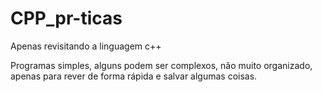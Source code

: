 # CPP_pr-ticas
Apenas revisitando a linguagem c++

Programas simples, alguns podem ser complexos, não muito organizado, apenas para rever de forma rápida e salvar algumas coisas.
